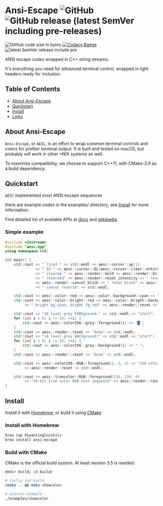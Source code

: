 # Ansi-Escape  ![GitHub](https://img.shields.io/github/license/hsuantinglu/ansi-escape) ![GitHub release (latest SemVer including pre-releases)](https://img.shields.io/github/v/release/HsuanTingLu/ansi-escape?include_prereleases)
![GitHub code size in bytes](https://img.shields.io/github/languages/code-size/HsuanTingLu/ansi-escape)
[![Codacy Badge](https://api.codacy.com/project/badge/Grade/18170c1dd8f746328ac668d5fdfbb5c2)](https://www.codacy.com/manual/HsuanTingLu/ansi-escape?utm_source=github.com&amp;utm_medium=referral&amp;utm_content=HsuanTingLu/ansi-escape&amp;utm_campaign=Badge_Grade)
![latest SemVer release include pre](https://img.shields.io/github/v/release/hsuantinglu/ansi-escape?include_prereleases)

ANSI escape codes wrapped in C++ string streams.

It's everything you need for advanced terminal control, wrapped in light headers ready for inclusion.

## Table of Contents

- [About Ansi-Escape](#about)
- [Quickstart](#quickstart)
- [Install](#install)
- [Links](#links)

<a name="about"></a>
## About Ansi-Escape
`Ansi-Escape`, or `AESC`, is an effort to wrap common terminal controls and colors for prettier terminal output.
It is built and tested on macOS, but probably will work in other \*NIX systems as well.

To maximize compatibility, we choose to support C++11, with CMake-3.9 as a build dependency.

<a name="quickstart"></a>
## Quickstart

`AESC` implemented most ANSI escape sequences

there are example codes in the examples/ directory, see [Install](#install) for more information.

Find detailed list of available APIs at [docs](aesc/README.md) and [wikipedia](https://en.wikipedia.org/wiki/ANSI_escape_code)

### Simple example

```cpp
#include <iostream>
#include "aesc.hpp"
using namespace std;

int main() {
    std::cout << " line1 " << std::endl << aesc::cursor::up(1)
              << " 33 " << aesc::cursor::EL(aesc::cursor::clear::entire)
              << " cleared " << aesc::render::bold << aesc::render::blink::slow << " bold" << aesc::render::reverse_color
              << " reversed" << aesc::render::reset_intensity << " reset bold"
              << aesc::render::cancel_blink << " reset blink" << aesc::render::cancel_inverse
              << " cancel reverse" << std::endl;

    std::cout << aesc::color::red << aesc::color::background::cyan << " bg_cyan, fg_red" << aesc::render::reset << std::endl;
    std::cout << aesc::color::bright::red << aesc::color::bright::background::cyan
         << " bright bg_cyan, bright fg_red" << aesc::render::reset << std::endl;

    std::cout << "24 level grey FOREground:" << std::endl << "start";
    for (int i = 0; i != 24; ++i) {
        std::cout << aesc::color256::grey::foreground(i) << "█";
    }
    std::cout << aesc::render::reset << "done" << std::endl;
    std::cout << "24 level grey BACKground:" << std::endl << "start";
    for (int i = 0; i != 24; ++i) {
        std::cout << aesc::color256::grey::background(i) << " ";
    }
    std::cout << aesc::render::reset << "done" << std::endl;

    std::cout << aesc::color256::RGB::foreground(2, 3, 0) << "256 color RGB test sequence"
         << aesc::render::reset << std::endl;

    std::cout << aesc::truecolor::RGB::foreground(130, 250, 0)
         << "24-bit true color RGB test sequence" << aesc::render::reset << std::endl;
}
```

<a name="install"></a>
## Install

Install it with [Homebrew](https://brew.sh), or build it using [CMake](https://cmake.org)

### Install with Homebrew

```bash
brew tap hsuantinglu/utils
brew install ansi-escape
```

### Build with CMake

CMake is the official build system. At least version 3.5 is needed.

```bash
mkdir build; cd build/

# Config and build
cmake .. && make showcolor

# execute example
./examples/showcolor
```
